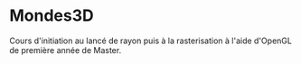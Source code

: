 # Mondes3D
Cours d'initiation au lancé de rayon puis à la rasterisation à l'aide d'OpenGL de première année de Master.
